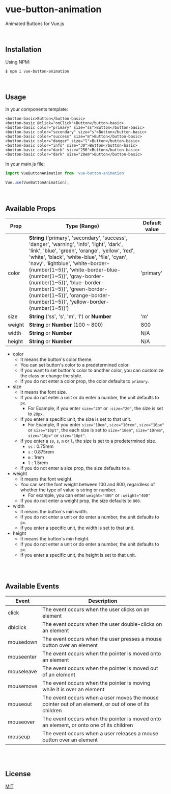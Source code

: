 # vue-button-animation
Animated Buttons for Vue.js

<br>

## Installation
Using NPM:
```bash
$ npm i vue-button-animation
```

<br>

## Usage
In your components template:
```vue
<button-basic>Button</button-basic>
<button-basic @click="onClick">Button</button-basic>
<button-basic color="primary" size="ss">Button</button-basic>
<button-basic color="secondary" size="s">Button</button-basic>
<button-basic color="success" size="m">Button</button-basic>
<button-basic color="danger" size="l">Button</button-basic>
<button-basic color="info" size="30">Button</button-basic>
<button-basic color="dark" size="256">Button</button-basic>
<button-basic color="dark" size="20em">Button</button-basic>
```

In your main.js file:
```js
import VueButtonAnimation from 'vue-button-animation'

Vue.use(VueButtonAnimation);
```

<br>

## Available Props
| Prop     | Type (Range) | Default value |
|----------|--------------|---------------|
| color    | **String** ('primary', 'secondary', 'success', 'danger', 'warning', 'info', 'light', 'dark', 'link', 'blue', 'green', 'orange', 'yellow', 'red', 'white', 'black', 'white-blue', 'file', 'cyan', 'navy', 'lightblue', 'white-border-{number(1~5)}', 'white-border-blue-{number(1~5)}', 'gray-border-{number(1~5)}', 'blue-border-{number(1~5)}', 'green-border-{number(1~5)}', 'orange-border-{number(1~5)}', 'yellow-border-{number(1~5)}') | 'primary' |
| size     | **String** ('ss', 's', 'm', 'l') or **Number** | 'm' |
| weight   | **String** or **Number** (100 ~ 800) | 800 |
| width    | **String** or **Number** | N/A |
| height   | **String** or **Number** | N/A |

* color
    * It means the button's color theme.
    * You can set button's color to a predetermined color.
    * If you want to set button's color to another color, you can customize the class or change the style.
    * If you do not enter a color prop, the color defaults to `primary`.
* size
    * It means the font size.
    * If you do not enter a unit or do enter a number, the unit defaults to `px`.
        * For Example, if you enter `size="20"` or `:size="20"`, the size is set to `20px`.
    * If you enter a specific unit, the size is set to that unit.
        * For Example, If you enter `size="10em"`, `size="10rem"`, `size="10px"` or `size="10pt"`, the each size is set to `size="10em"`, `size="10rem"`, `size="10px"` or `size="10pt"`.
    * If you enter a `ss`, `s`, `m` or `l`, the size is set to a predetermined size.
        * `ss` : 0.75rem
        * `s` : 0.875rem
        * `m` : 1rem
        * `l` : 1.5rem
    * If you do not enter a size prop, the size defaults to `m`.
* weight
    * It means the font weight.
    * You can set the font weight between 100 and 800, regardless of whether the type of value is string or number.
        * For example, you can enter `weight="400"` or `:weight="400"`
    * If you do not enter a weight prop, the size defaults to `800`.
* width
    * It means the button's min width.
    * If you do not enter a unit or do enter a number, the unit defaults to `px`.
    * If you enter a specific unit, the width is set to that unit.
* height
    * It means the button's min height.
    * If you do not enter a unit or do enter a number, the unit defaults to `px`.
    * If you enter a specific unit, the height is set to that unit.

<br><br>

## Available Events
| Event      | Description |
|------------|-------------|
| click      | The event occurs when the user clicks on an element |
| dblclick   | The event occurs when the user double-clicks on an element |
| mousedown  | The event occurs when the user presses a mouse button over an element |
| mouseenter | The event occurs when the pointer is moved onto an element |
| mouseleave | The event occurs when the pointer is moved out of an element |
| mousemove  | The event occurs when the pointer is moving while it is over an element |
| mouseout   | The event occurs when a user moves the mouse pointer out of an element, or out of one of its children |
| mouseover  | The event occurs when the pointer is moved onto an element, or onto one of its children |
| mouseup    | The event occurs when a user releases a mouse button over an element |

<br><br>

## License
[MIT](https://opensource.org/licenses/MIT)

<br>

